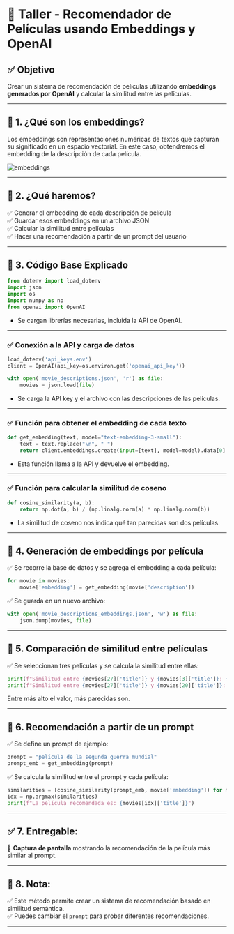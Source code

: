 # 🎯 Taller - Recomendador de Películas usando Embeddings y OpenAI

## ✅ Objetivo
Crear un sistema de recomendación de películas utilizando **embeddings generados por OpenAI** y calcular la similitud entre las películas.

---

## 📌 1. ¿Qué son los embeddings?
Los embeddings son representaciones numéricas de textos que capturan su significado en un espacio vectorial. En este caso, obtendremos el embedding de la descripción de cada película.

![embeddings](imgs/sr1.svg)

---

## 📌 2. ¿Qué haremos?
✅ Generar el embedding de cada descripción de película  
✅ Guardar esos embeddings en un archivo JSON  
✅ Calcular la similitud entre películas  
✅ Hacer una recomendación a partir de un prompt del usuario

---

## 📌 3. Código Base Explicado
```python
from dotenv import load_dotenv
import json
import os
import numpy as np
from openai import OpenAI
```
- Se cargan librerías necesarias, incluida la API de OpenAI.

---

### ✅ Conexión a la API y carga de datos
```python
load_dotenv('api_keys.env')
client = OpenAI(api_key=os.environ.get('openai_api_key'))

with open('movie_descriptions.json', 'r') as file:
    movies = json.load(file)
```
- Se carga la API key y el archivo con las descripciones de las películas.

---

### ✅ Función para obtener el embedding de cada texto
```python
def get_embedding(text, model="text-embedding-3-small"):
    text = text.replace("\n", " ")
    return client.embeddings.create(input=[text], model=model).data[0].embedding
```
- Esta función llama a la API y devuelve el embedding.

---

### ✅ Función para calcular la similitud de coseno
```python
def cosine_similarity(a, b):
    return np.dot(a, b) / (np.linalg.norm(a) * np.linalg.norm(b))
```
- La similitud de coseno nos indica qué tan parecidas son dos películas.

---

## 📌 4. Generación de embeddings por película
✅ Se recorre la base de datos y se agrega el embedding a cada película:
```python
for movie in movies:
    movie['embedding'] = get_embedding(movie['description'])
```

✅ Se guarda en un nuevo archivo:
```python
with open('movie_descriptions_embeddings.json', 'w') as file:
    json.dump(movies, file)
```

---

## 📌 5. Comparación de similitud entre películas
✅ Se seleccionan tres películas y se calcula la similitud entre ellas:
```python
print(f"Similitud entre {movies[27]['title']} y {movies[3]['title']}: {cosine_similarity(movies[27]['embedding'], movies[3]['embedding'])}")
print(f"Similitud entre {movies[27]['title']} y {movies[20]['title']}: {cosine_similarity(movies[27]['embedding'], movies[20]['embedding'])}")
```
Entre más alto el valor, más parecidas son.

---

## 📌 6. Recomendación a partir de un prompt
✅ Se define un prompt de ejemplo:
```python
prompt = "película de la segunda guerra mundial"
prompt_emb = get_embedding(prompt)
```

✅ Se calcula la similitud entre el prompt y cada película:
```python
similarities = [cosine_similarity(prompt_emb, movie['embedding']) for movie in movies]
idx = np.argmax(similarities)
print(f"La película recomendada es: {movies[idx]['title']}")
```

---

## ✅ 7. Entregable:
📸 **Captura de pantalla** mostrando la recomendación de la película más similar al prompt.  

---

## 📌 8. Nota:
✅ Este método permite crear un sistema de recomendación basado en similitud semántica.  
✅ Puedes cambiar el `prompt` para probar diferentes recomendaciones.

---
